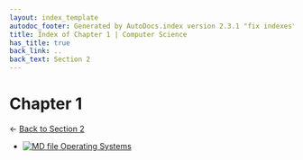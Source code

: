 ```yaml
---
layout: index_template
autodoc_footer: Generated by AutoDocs.index version 2.3.1 "fix indexes" ⓒ Starwort, 2020
title: Index of Chapter 1 | Computer Science
has_title: true
back_link: ..
back_text: Section 2
---
```


# **Chapter 1**

← [Back to Section 2](..)

- [![MD file](https://img.icons8.com/windows/512/03dac6/regular-document.png) Operating Systems](./operating_systems.html)
